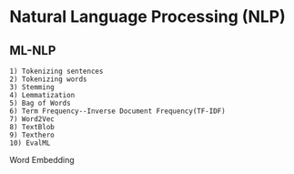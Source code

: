 # Natural Language Processing (NLP)

## ML-NLP
```
1) Tokenizing sentences
2) Tokenizing words
3) Stemming
4) Lemmatization
5) Bag of Words
6) Term Frequency--Inverse Document Frequency(TF-IDF)
7) Word2Vec
8) TextBlob
9) Texthero
10) EvalML
```
Word Embedding
